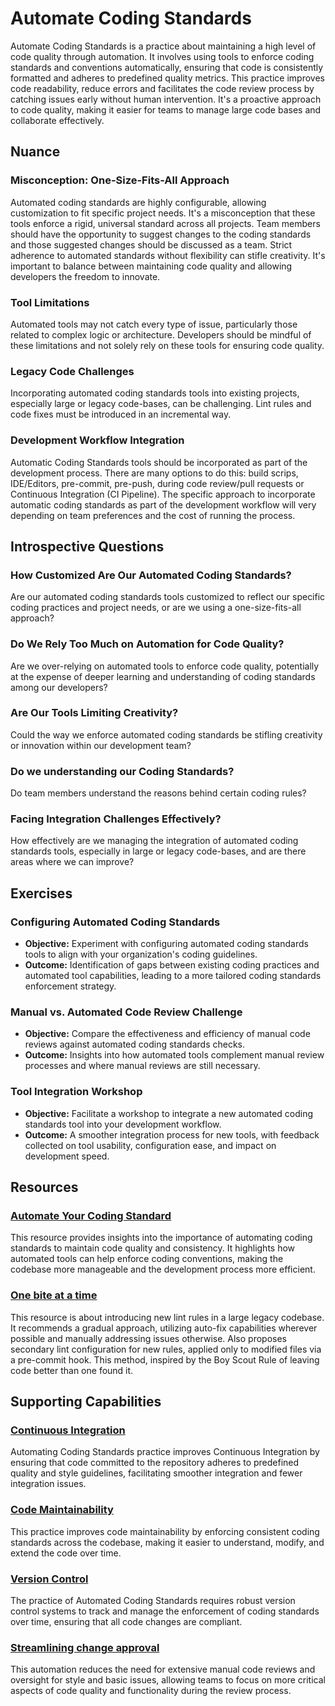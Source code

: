 # Automate Coding Standards

Automate Coding Standards is a practice about maintaining a high level of code quality through automation.
It involves using tools to enforce coding standards and conventions automatically, ensuring that code is consistently formatted and adheres to predefined quality metrics.
This practice improves code readability, reduce errors and facilitates the code review process by catching issues early without human intervention.
It's a proactive approach to code quality, making it easier for teams to manage large code bases and collaborate effectively.

## Nuance

### Misconception: One-Size-Fits-All Approach
Automated coding standards are highly configurable, allowing customization to fit specific project needs.
It's a misconception that these tools enforce a rigid, universal standard across all projects.
Team members should have the opportunity to suggest changes to the coding standards and those suggested changes should be discussed as a team.
Strict adherence to automated standards without flexibility can stifle creativity.
It's important to balance between maintaining code quality and allowing developers the freedom to innovate.

### Tool Limitations
Automated tools may not catch every type of issue, particularly those related to complex logic or architecture.
Developers should be mindful of these limitations and not solely rely on these tools for ensuring code quality.

### Legacy Code Challenges
Incorporating automated coding standards tools into existing projects, especially large or legacy code-bases, can be challenging.
Lint rules and code fixes must be introduced in an incremental way.

### Development Workflow Integration
Automatic Coding Standards tools should be incorporated as part of the development process.
There are many options to do this: build scrips, IDE/Editors, pre-commit, pre-push, during code review/pull requests or Continuous Integration (CI Pipeline).
The specific approach to incorporate automatic coding standards as part of the development workflow will very depending on team preferences and the cost of running the process.

## Introspective Questions

### How Customized Are Our Automated Coding Standards?
Are our automated coding standards tools customized to reflect our specific coding practices and project needs, or are we using a one-size-fits-all approach?

### Do We Rely Too Much on Automation for Code Quality?
Are we over-relying on automated tools to enforce code quality, potentially at the expense of deeper learning and understanding of coding standards among our developers?

### Are Our Tools Limiting Creativity?
Could the way we enforce automated coding standards be stifling creativity or innovation within our development team?

### Do we understanding our Coding Standards?
Do team members understand the reasons behind certain coding rules?

### Facing Integration Challenges Effectively?
How effectively are we managing the integration of automated coding standards tools, especially in large or legacy code-bases, and are there areas where we can improve?

## Exercises

### Configuring Automated Coding Standards
- **Objective:** Experiment with configuring automated coding standards tools to align with your organization's coding guidelines.
- **Outcome:** Identification of gaps between existing coding practices and automated tool capabilities, leading to a more tailored coding standards enforcement strategy.

### Manual vs. Automated Code Review Challenge
- **Objective:** Compare the effectiveness and efficiency of manual code reviews against automated coding standards checks.
- **Outcome:** Insights into how automated tools complement manual review processes and where manual reviews are still necessary.

### Tool Integration Workshop
- **Objective:** Facilitate a workshop to integrate a new automated coding standards tool into your development workflow.
- **Outcome:** A smoother integration process for new tools, with feedback collected on tool usability, configuration ease, and impact on development speed.

## Resources

### [Automate Your Coding Standard](https://github.com/97-things/97-things-every-programmer-should-know/tree/master/en/thing_04)
This resource provides insights into the importance of automating coding standards to maintain code quality and consistency. It highlights how automated tools can help enforce coding conventions, making the codebase more manageable and the development process more efficient.

### [One bite at a time](https://dev.to/christiankohler/one-bite-at-a-time-how-to-introduce-new-lint-rules-in-a-large-codebase-37ph)

This resource is about introducing new lint rules in a large legacy codebase.
It recommends a gradual approach, utilizing auto-fix capabilities wherever possible and manually addressing issues otherwise.
Also proposes secondary lint configuration for new rules, applied only to modified files via a pre-commit hook.
This method, inspired by the Boy Scout Rule of leaving code better than one found it.

<!-- ## Related Practices -->

<!-- TODO: insert a list of [linked practices](/practices) that relate to this practice. For each item, give a brief explanation of how the linked practice supports / relates to this practice. Also categorize each linked practices as one of the following: Enables, Requires, Improves -->

## Supporting Capabilities

### [Continuous Integration](https://dora.dev/devops-capabilities/technical/continuous-integration/)
Automating Coding Standards practice improves Continuous Integration by ensuring that code committed to the repository adheres to predefined quality and style guidelines, facilitating smoother integration and fewer integration issues.

### [Code Maintainability](https://dora.dev/devops-capabilities/technical/code-maintainability/)
This practice improves code maintainability by enforcing consistent coding standards across the codebase, making it easier to understand, modify, and extend the code over time.

### [Version Control](https://dora.dev/devops-capabilities/technical/version-control/)
The practice of Automated Coding Standards requires robust version control systems to track and manage the enforcement of coding standards over time, ensuring that all code changes are compliant.

### [Streamlining change approval](https://dora.dev/devops-capabilities/process/streamlining-change-approval/)
This automation reduces the need for extensive manual code reviews and oversight for style and basic issues, allowing teams to focus on more critical aspects of code quality and functionality during the review process.
